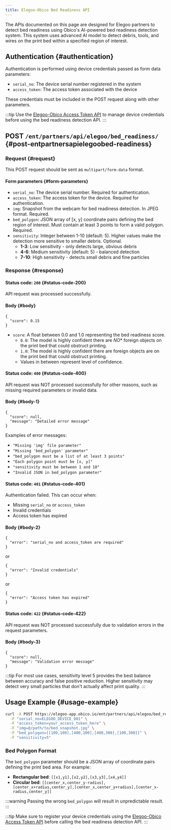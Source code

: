 ```yaml
---
title: Elegoo-Obico Bed Readiness API
---
```


The APIs documented on this page are designed for Elegoo partners to detect bed readiness using Obico's AI-powered bed readiness detection system. This system uses advanced AI model to detect debris, tools, and wires on the print bed within a specified region of interest.

## Authentication {#authentication}

Authentication is performed using device credentials passed as form data parameters:

- `serial_no`: The device serial number registered in the system
- `access_token`: The access token associated with the device

These credentials must be included in the POST request along with other parameters.

:::tip
Use the [Elegoo-Obico Access Token API](./elegoo-obico-access-token.md) to manage device credentials before using the bed readiness detection API.
:::

## POST `/ent/partners/api/elegoo/bed_readiness/` {#post-entpartnersapielegoobed-readiness}

### Request {#request}

This POST request should be sent as `multipart/form-data` format.

#### Form parameters {#form-parameters}

- `serial_no`: The device serial number. Required for authentication.
- `access_token`: The access token for the device. Required for authentication.
- `img`: Snapshot from the webcam for bed readiness detection. In JPEG format. Required.
- `bed_polygon`: JSON array of [x, y] coordinate pairs defining the bed region of interest. Must contain at least 3 points to form a valid polygon. Required.
- `sensitivity`: Integer between 1-10 (default: 5). Higher values make the detection more sensitive to smaller debris. Optional.
  - **1-3**: Low sensitivity - only detects large, obvious debris
  - **4-6**: Medium sensitivity (default: 5) - balanced detection
  - **7-10**: High sensitivity - detects small debris and fine particles

### Response {#response}

#### Status code: `200` {#status-code-200}

API request was processed successfully.

#### Body {#body}

```
{
  "score": 0.15
}
```

- `score`: A float between 0.0 and 1.0 representing the bed readiness score.
  - `0.0`: The model is highly confident there are *NO** foreign objects on the print bed that could obstruct printing.
  - `1.0`: The model is highly confident there are foreign objects are on the print bed that could obstruct printing.
  - Values in between represent level of confidence.

#### Status code: `400` {#status-code-400}

API request was NOT processed successfully for other reasons, such as missing required parameters or invalid data.

#### Body {#body-1}

```
{
  "score": null,
  "message": "Detailed error message"
}
```

Examples of error messages:
- `"Missing 'img' file parameter"`
- `"Missing 'bed_polygon' parameter"`
- `"bed_polygon must be a list of at least 3 points"`
- `"Each polygon point must be [x, y]"`
- `"sensitivity must be between 1 and 10"`
- `"Invalid JSON in bed_polygon parameter"`

#### Status code: `401` {#status-code-401}

Authentication failed. This can occur when:
- Missing `serial_no` or `access_token`
- Invalid credentials
- Access token has expired

#### Body {#body-2}

```
{
  "error": "serial_no and access_token are required"
}
```

or

```
{
  "error": "Invalid credentials"
}
```

or

```
{
  "error": "Access token has expired"
}
```

#### Status code: `422` {#status-code-422}

API request was NOT processed successfully due to validation errors in the request parameters.

#### Body {#body-3}

```
{
  "score": null,
  "message": "Validation error message"
}
```

:::tip
For most use cases, sensitivity level 5 provides the best balance between accuracy and false positive reduction. Higher sensitivity may detect very small particles that don't actually affect print quality.
:::

## Usage Example {#usage-example}

```bash
curl -X POST https://elegoo-app.obico.io/ent/partners/api/elegoo/bed_readiness/ \
  -F "serial_no=ELEGOO_DEVICE_001" \
  -F "access_token=your_access_token_here" \
  -F "img=@/path/to/bed_snapshot.jpg" \
  -F "bed_polygon=[[100,100],[400,100],[400,300],[100,300]]" \
  -F "sensitivity=5"
```

### Bed Polygon Format
The `bed_polygon` parameter should be a JSON array of coordinate pairs defining the print bed area. For example:
- **Rectangular bed**: `[[x1,y1],[x2,y2],[x3,y3],[x4,y4]]`
- **Circular bed**: `[[center_x,center_y-radius],[center_x+radius,center_y],[center_x,center_y+radius],[center_x-radius,center_y]]`

:::warning
Passing the wrong `bed_polygon` will result in unpredictable result.
:::

:::tip
Make sure to register your device credentials using the [Elegoo-Obico Access Token API](./elegoo-obico-access-token.md) before calling the bed readiness detection API.
:::
